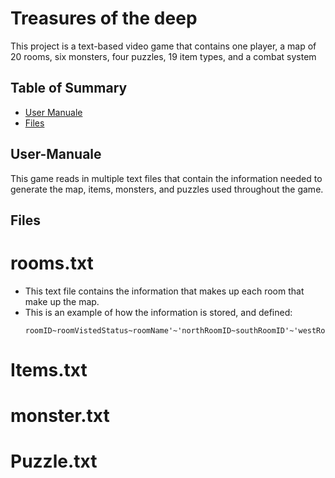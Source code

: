 # Treasures of the deep
This project is a text-based video game that contains one player, a map of 20 rooms, six monsters, four puzzles, 19 item types, and a combat system

## Table of Summary
- [User Manuale](#user-manuale)
- [Files](#files)

## User-Manuale
This game reads in multiple text files that contain the information needed to generate the map, items, monsters, and puzzles used throughout the game.

## Files

# rooms.txt
 - This text file contains the information that makes up each room that make up the map.
 - This is an example of how the information is stored, and defined:
   ```
   roomID~roomVistedStatus~roomName'~'northRoomID~southRoomID'~'westRoomID~eastRoomID'~'roomInventory~puzzlesInRoom'~'monstersInRoom'~'statusOfSouthRoomBeingLocked
   ```
# Items.txt
# monster.txt
# Puzzle.txt


